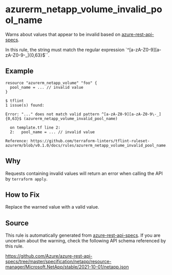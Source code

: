 <!--- This file generated by `tools/apispec-rule-gen/main.go`. DO NOT EDIT --->

# azurerm_netapp_volume_invalid_pool_name

Warns about values that appear to be invalid based on [azure-rest-api-specs](https://github.com/Azure/azure-rest-api-specs).

In this rule, the string must match the regular expression `^[a-zA-Z0-9][a-zA-Z0-9\-_]{0,63}$``.

## Example

```hcl
resource "azurerm_netapp_volume" "foo" {
  pool_name = ... // invalid value
}
```

```
$ tflint
1 issue(s) found:

Error: "..." does not match valid pattern ^[a-zA-Z0-9][a-zA-Z0-9\-_]{0,63}$ (azurerm_netapp_volume_invalid_pool_name)

  on template.tf line 2:
  2:   pool_name = ... // invalid value

Reference: https://github.com/terraform-linters/tflint-ruleset-azurerm/blob/v0.1.0/docs/rules/azurerm_netapp_volume_invalid_pool_name.md

```

## Why

Requests containing invalid values will return an error when calling the API by `terraform apply`.

## How to Fix

Replace the warned value with a valid value.

## Source

This rule is automatically generated from [azure-rest-api-specs](https://github.com/Azure/azure-rest-api-specs). If you are uncertain about the warning, check the following API schema referenced by this rule.

https://github.com/Azure/azure-rest-api-specs/tree/master/specification/netapp/resource-manager/Microsoft.NetApp/stable/2021-10-01/netapp.json
